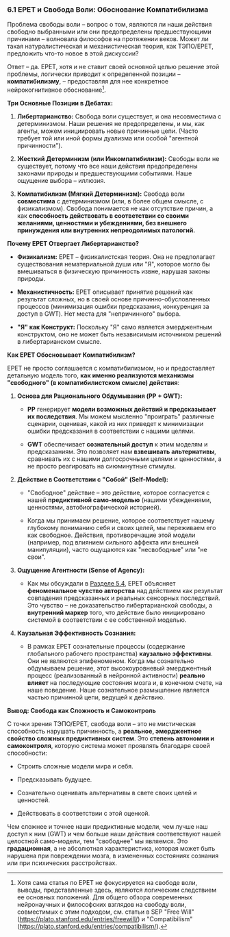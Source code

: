 ### 6.1 EPET и Свобода Воли: Обоснование Компатибилизма

Проблема свободы воли – вопрос о том, являются ли наши действия свободно выбранными или они предопределены предшествующими причинами – волновала философов на протяжении веков. Может ли такая натуралистическая и механистическая теория, как ТЭПО/EPET, предложить что-то новое в этой дискуссии?

Ответ – да. EPET, хотя и не ставит своей основной целью решение этой проблемы, логически приводит к определенной позиции – **компатибилизму**, – предоставляя для нее конкретное нейрокогнитивное обоснование[^epet_free_will_discussion].

**Три Основные Позиции в Дебатах:**

1.  **Либертарианство:** Свобода воли существует, и она несовместима с детерминизмом. Наши решения не предопределены, и мы, как агенты, можем инициировать новые причинные цепи. (Часто требует той или иной формы дуализма или особой "агентной причинности").
    
2.  **Жесткий Детерминизм (или Инкомпатибилизм):** Свободы воли не существует, потому что все наши действия предопределены законами природы и предшествующими событиями. Наше ощущение выбора – иллюзия.
    
3.  **Компатибилизм (Мягкий Детерминизм):** Свобода воли **совместима** с детерминизмом (или, в более общем смысле, с физикализмом). Свобода понимается не как отсутствие причин, а как **способность действовать в соответствии со своими желаниями, ценностями и убеждениями, без внешнего принуждения или внутренних непреодолимых патологий.**
    

**Почему EPET Отвергает Либертарианство?**

-   **Физикализм:** EPET – физикалистская теория. Она не предполагает существования нематериальной души или "Я", которое могло бы вмешиваться в физическую причинность извне, нарушая законы природы.
    
-   **Механистичность:** EPET описывает принятие решений как результат сложных, но в своей основе причинно-обусловленных процессов (минимизация ошибки предсказания, конкуренция за доступ в GWT). Нет места для "непричинного" выбора.
    
-   **"Я" как Конструкт:** Поскольку "Я" само является эмерджентным конструктом, оно не может быть независимым источником решений в либертарианском смысле.
    

**Как EPET Обосновывает Компатибилизм?**

EPET не просто соглашается с компатибилизмом, но и предоставляет детальную модель того, **как именно реализуются механизмы "свободного" (в компатибилистском смысле) действия**:

1.  **Основа для Рационального Обдумывания (PP + GWT):**
    
    -   **PP** генерирует **модели возможных действий и предсказывает их последствия**. Мы можем мысленно "проиграть" различные сценарии, оценивая, какой из них приведет к минимизации ошибки предсказания в соответствии с нашими целями.
        
    -   **GWT** обеспечивает **сознательный доступ** к этим моделям и предсказаниям. Это позволяет нам **взвешивать альтернативы**, сравнивать их с нашими долгосрочными целями и ценностями, а не просто реагировать на сиюминутные стимулы.
        
2.  **Действие в Соответствии с "Собой" (Self-Model):**
    
    -   "Свободное" действие – это действие, которое согласуется с нашей **предиктивной само-моделью** (нашими убеждениями, ценностями, автобиографической историей).
        
    -   Когда мы принимаем решение, которое соответствует нашему глубокому пониманию себя и своих целей, мы переживаем его как свободное. Действия, противоречащие этой модели (например, под влиянием сильного аффекта или внешней манипуляции), часто ощущаются как "несвободные" или "не свои".
        
3.  **Ощущение Агентности (Sense of Agency):**
    
    -   Как мы обсуждали в [Разделе 5.4](../../module5/04-explaining-self/), EPET объясняет **феноменальное чувство авторства** над действием как результат совпадения предсказанных и реальных сенсорных последствий. Это чувство – не доказательство либертарианской свободы, а **внутренний маркер** того, что действие было инициировано системой в соответствии с ее собственной моделью.
        
4.  **Каузальная Эффективность Сознания:**
    
    -   В рамках EPET сознательные процессы (содержание глобального рабочего пространства) **каузально эффективны**. Они не являются эпифеноменом. Когда мы сознательно обдумываем решение, этот высокоуровневый эмерджентный процесс (реализованный в нейронной активности) **реально влияет** на последующие состояния мозга и, в конечном счете, на наше поведение. Наше сознательное размышление является частью причинной цепи, ведущей к действию.
        

**Вывод: Свобода как Сложность и Самоконтроль**

С точки зрения ТЭПО/EPET, свобода воли – это не мистическая способность нарушать причинность, а **реальное, эмерджентное свойство сложных предиктивных систем**. Это **степень автономии и самоконтроля**, которую система может проявлять благодаря своей способности:

-   Строить сложные модели мира и себя.
    
-   Предсказывать будущее.
    
-   Сознательно оценивать альтернативы в свете своих целей и ценностей.
    
-   Действовать в соответствии с этой оценкой.
    

Чем сложнее и точнее наши предиктивные модели, чем лучше наш доступ к ним (GWT) и чем больше наши действия соответствуют нашей целостной само-модели, тем "свободнее" мы являемся. Это **градационная**, а не абсолютная характеристика, которая может быть нарушена при повреждении мозга, в измененных состояниях сознания или при психических расстройствах.


[^epet_free_will_discussion]: Хотя сама статья по EPET не фокусируется на свободе воли, выводы, представленные здесь, являются логическим следствием ее основных положений. Для общего обзора современных нейронаучных и философских взглядов на свободу воли, совместимых с этим подходом, см. статьи в SEP "Free Will" (https://plato.stanford.edu/entries/freewill/) и "Compatibilism" (https://plato.stanford.edu/entries/compatibilism/).